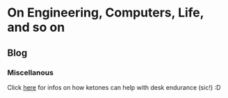 # On Engineering, Computers, Life, and so on


## Blog
### Miscellanous
Click [here](blog/biohacks/cocoonut_oil_310122.md) for infos on how ketones can help with desk endurance (sic!) :D



